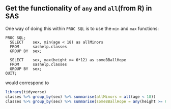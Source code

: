 ## Get the functionality of `any` and `all`(from R) in SAS

One way of doing this within `PROC SQL` is to use the `min` and `max` functions:

```sas
PROC SQL;
  SELECT    sex, min(age < 18) as allMinors
  FROM      sashelp.classes
  GROUP BY  sex;
  
  SELECT    sex, max(height >= 6*12) as someBBallHope
  FROM      sashelp.classes
  GROUP BY  sex;
QUIT;
```

would correspond to 

```R
library(tidyverse)
classes %>% group_by(sex) %>% summarise(allMinors = all(age < 18))
classes %>% group_by(sex) %>% summarise(someBBallHope = any(height >= 6*12)
```
